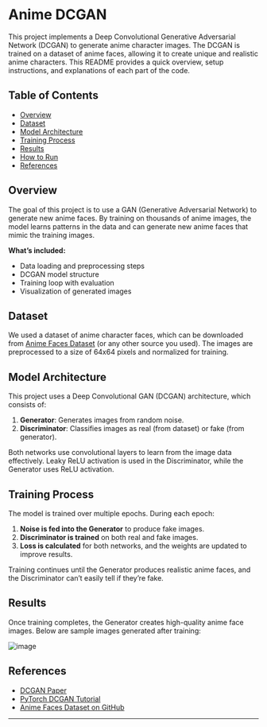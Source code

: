 # Anime DCGAN

This project implements a Deep Convolutional Generative Adversarial Network (DCGAN) to generate anime character images. The DCGAN is trained on a dataset of anime faces, allowing it to create unique and realistic anime characters. This README provides a quick overview, setup instructions, and explanations of each part of the code.

## Table of Contents
- [Overview](#overview)
- [Dataset](#dataset)
- [Model Architecture](#model-architecture)
- [Training Process](#training-process)
- [Results](#results)
- [How to Run](#how-to-run)
- [References](#references)

## Overview
The goal of this project is to use a GAN (Generative Adversarial Network) to generate new anime faces. By training on thousands of anime images, the model learns patterns in the data and can generate new anime faces that mimic the training images.

**What’s included:**
- Data loading and preprocessing steps
- DCGAN model structure
- Training loop with evaluation
- Visualization of generated images

## Dataset
We used a dataset of anime character faces, which can be downloaded from [Anime Faces Dataset](https://github.com/Mckinsey666/Anime-Face-Dataset) (or any other source you used). The images are preprocessed to a size of 64x64 pixels and normalized for training.

## Model Architecture
This project uses a Deep Convolutional GAN (DCGAN) architecture, which consists of:
1. **Generator**: Generates images from random noise.
2. **Discriminator**: Classifies images as real (from dataset) or fake (from generator).

Both networks use convolutional layers to learn from the image data effectively. Leaky ReLU activation is used in the Discriminator, while the Generator uses ReLU activation.

## Training Process
The model is trained over multiple epochs. During each epoch:
1. **Noise is fed into the Generator** to produce fake images.
2. **Discriminator is trained** on both real and fake images.
3. **Loss is calculated** for both networks, and the weights are updated to improve results.

Training continues until the Generator produces realistic anime faces, and the Discriminator can’t easily tell if they’re fake.

## Results
Once training completes, the Generator creates high-quality anime face images. Below are sample images generated after training:

![image](https://github.com/user-attachments/assets/1fcf09e4-82e4-4a59-944c-76e34dfcdd92)


## References
- [DCGAN Paper](https://arxiv.org/abs/1511.06434)
- [PyTorch DCGAN Tutorial](https://pytorch.org/tutorials/beginner/dcgan_faces_tutorial.html)
- [Anime Faces Dataset on GitHub](https://github.com/Mckinsey666/Anime-Face-Dataset)

---
